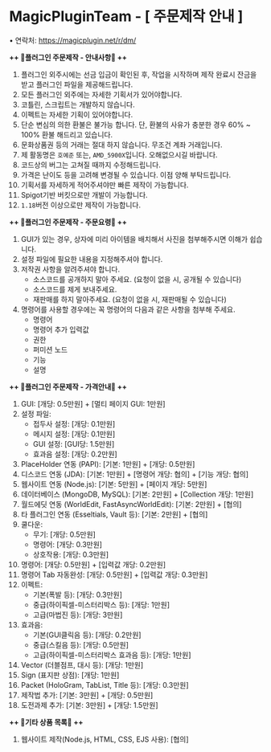 # MagicPluginTeam - [ 주문제작 안내 ]

• 연락처: https://magicplugin.net/r/dm/

**++ 📢플러그인 주문제작 - 안내사항📢 ++**
1. 플러그인 외주시에는 선금 입금이 확인된 후, 작업을 시작하며 제작 완료시 잔금을 받고 플러그인 파일을 제공해드립니다.
2. 모든 플러그인 외주에는 자세한 기획서가 있어야합니다.
3. 코틀린, 스크립트는 개발하지 않습니다.
4. 이펙트는 자세한 기획이 있어야합니다.
5. 단순 변심의 의한 환불은 불가능 합니다. 단, 환불의 사유가 충분한 경우 60% ~ 100% 환불 해드리고 있습니다.
6. 문화상품권 등의 거래는 절대 하지 않습니다. 무조건 계좌 거래입니다.
7. 제 활동명은 `호예준` 또는, `AMD_5900X`입니다. 오해없으시길 바랍니다.
8. 코드상의 버그는 고쳐질 때까지 수정해드립니다.
9. 가격은 난이도 등을 고려해 변경될 수 있습니다. 이점 양해 부탁드립니다.
10. 기획서를 자세하게 적어주셔야만 빠른 제작이 가능합니다.
11. Spigot기반 버킷으로만 개발이 가능합니다.
12. `1.18`버전 이상으로만 제작이 가능합니다.

**++ 📢플러그인 주문제작 - 주문요령📢 ++**
1. GUI가 있는 경우, 상자에 미리 아이템을 배치해서 사진을 첨부해주시면 이해가 쉽습니다.
2. 설정 파일에 필요한 내용을 지정해주셔야 합니다.
3. 저작권 사항을 알려주셔야 합니다.
    - 소스코드를 공개하지 말아 주세요. (요청이 없을 시, 공개될 수 있습니다)
    - 소스코드를 제게 보내주세요.
    - 재판매를 하지 말아주세요. (요청이 없을 시, 재판매될 수 있습니다)
4. 명령어를 사용할 경우에는 꼭 명령어의 다음과 같은 사항을 첨부해 주세요.
    - 명령어
    - 명령어 추가 입력값
    - 권한
    - 퍼미션 노드
    - 기능
    - 설명

**++ 💸플러그인 주문제작 - 가격안내💸 ++**
1. GUI: [개당: 0.5만원] + [멀티 페이지 GUI: 1만원]
2. 설정 파일:
    - 접두사 설정: [개당: 0.1만원]
    - 메시지 설정: [개당: 0.1만원]
    - GUI 설정: [GUI당: 1.5만원]
    - 효과음 설정: [개당: 0.2만원]
3. PlaceHolder 연동 (PAPI): [기본: 1만원] + [개당: 0.5만원]
4. 디스코드 연동 (JDA): [기본: 1만원] + [명령어 개당: 협의] + [기능 개당: 협의]
5. 웹사이트 연동 (Node.js): [기본: 5만원] + [페이지 개당: 5만원]
6. 데이터베이스 (MongoDB, MySQL): [기본: 2만원] + [Collection 개당: 1만원]
7. 월드에딧 연동 (WorldEdit, FastAsyncWorldEdit): [기본: 2만원] + [협의]
8. 타 플러그인 연동 (Esseltials, Vault 등): [기본: 2만원] + [협의]
9. 쿨다운:
    - 무기: [개당: 0.5만원]
    - 명령어: [개당: 0.3만원]
    - 상호작용: [개당: 0.3만원]
10. 명령어: [개당: 0.5만원] + [입력값 개당: 0.2만원]
11. 명령어 Tab 자동완성: [개당: 0.5만원] + [입력값 개당: 0.3만원]
12. 이펙트:
    - 기본(폭발 등): [개당: 0.3만원]
    - 중급(하이픽셀-미스터리박스 등): [개당: 1만원]
    - 고급(마법진 등): [개당: 3만원]
13. 효과음:
    - 기본(GUI클릭음 등): [개당: 0.2만원]
    - 중급(스킬음 등): [개당: 0.5만원]
    - 고급(하이픽셀-미스터리박스 효과음 등): [개당: 1만원]
14. Vector (더블점프, 대시 등): [개당: 1만원]
15. Sign (표지판 상점): [개당: 1만원]
16. Packet (HoloGram, TabList, Title 등): [개당: 0.3만원]
17. 제작법 추가: [기본: 3만원] + [개당: 0.5만원]
18. 도전과제 추가: [기본: 3만원] + [개당: 1.5만원]

**++ 📢기타 상품 목록📢 ++**
1. 웹사이트 제작(Node.js, HTML, CSS, EJS 사용): [협의]
